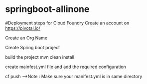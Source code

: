 # springboot-allinone

#Deployment steps for Cloud Foundry
Create an account on https://pivotal.io/

Create an Org Name

Create Spring boot project

build the project mvn clean install

create mainfest.yml file and add the required configuration 

cf push  -->Note : Make sure your manifest.yml is in same directory